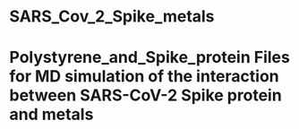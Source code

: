 # SARS_Cov_2_Spike_metals
# Polystyrene_and_Spike_protein Files for MD simulation of the interaction between SARS-CoV-2 Spike protein and metals
